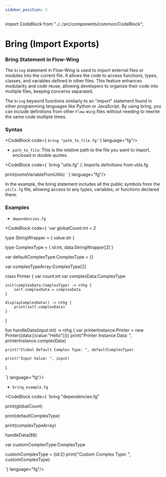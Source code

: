 ```yaml
---
sidebar_position: 2
---
```

import CodeBlock from "../../src/components/common/CodeBlock";

# Bring (Import Exports)

### Bring Statement in Flow-Wing

The `bring` statement in Flow-Wing is used to import external files or modules into the current file. It allows the code to access functions, types, classes, and variables defined in other files. This feature enhances modularity and code reuse, allowing developers to organize their code into multiple files, keeping concerns separated.

The `bring` keyword functions similarly to an "import" statement found in other programming languages like Python or JavaScript. By using bring, you can include definitions from other `Flow-Wing` files without needing to rewrite the same code multiple times.

### Syntax

<CodeBlock code={
`bring "path_to_file.fg"`
} language="fg"/>

- `path_to_file`: This is the relative path to the file you want to import, enclosed in double quotes.

<CodeBlock code={
`bring "utils.fg" /; Imports definitions from utils.fg

print(someVariableFromUtils)
`
} language="fg"/>

In the example, the bring statement includes all the public symbols from the `utils.fg` file, allowing access to any types, variables, or functions declared there.


### Examples

- `dependencies.fg`

<CodeBlock code={
`var globalCount:int = 2

type StringWrapper = {
    value:str 
}

type ComplexType = {
    id:int,
    data:StringWrapper[2]
}

var defaultComplexType:ComplexType = {}

var complexTypeArray:ComplexType[2] 

class Printer {
    var count:int 
    var complexData:ComplexType  
  
    init(complexData:ComplexType) -> nthg {
        self.complexData = complexData 
    }

    displayComplexData() -> nthg {
        print(self.complexData)
    }
}

fun handleData(input:int) -> nthg {
    var printerInstance:Printer = new Printer({data:[{value:"Hello"}]})
    print("Printer Instance Data: ", printerInstance.complexData)

    print("Global Default Complex Type: ", defaultComplexType)

    print("Input Value: ", input)
}

`} language="fg"/>


- `bring_example.fg`

<CodeBlock code={
`bring "dependencies.fg"

print(globalCount)

print(defaultComplexType)

print(complexTypeArray)

handleData(88)

var customComplexType:ComplexType  

customComplexType = {id:2}
print("Custom Complex Type: ", customComplexType)

`} language="fg"/>